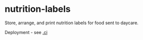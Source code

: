 # nutrition-labels

Store, arrange, and print nutrition labels for food sent to daycare.

Deployment - see [.ci](.ci/README.md)
